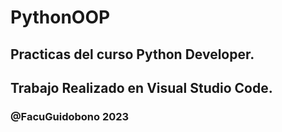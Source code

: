# PythonOOP
## Practicas del curso Python Developer.  
## Trabajo Realizado en Visual Studio Code.  
### @FacuGuidobono 2023
